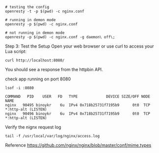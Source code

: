 


```shell
# testing the config
openresty -t -p $(pwd) -c nginx.conf

# running in demon mode
openresty -p $(pwd) -c nginx.conf

# not running in demon mode
openresty -p $(pwd) -c nginx.conf -g daemon\ off\;
```

Step 3: Test the Setup
Open your web browser or use curl to access your Lua script:

```shell
curl http://localhost:8080/
```

You should see a response from the httpbin API.

check app running on port  8080
```shell
lsof -i :8080

COMMAND   PID    USER   FD   TYPE             DEVICE SIZE/OFF NODE NAME
nginx   90495 binoykr    6u  IPv4 0x718b25731f7195b9      0t0  TCP *:http-alt (LISTEN)
nginx   90496 binoykr    6u  IPv4 0x718b25731f7195b9      0t0  TCP *:http-alt (LISTEN)
```

Verify the nignx request log
```shell
tail -f /usr/local/var/log/nginx/access.log
```


Reference
https://github.com/nginx/nginx/blob/master/conf/mime.types